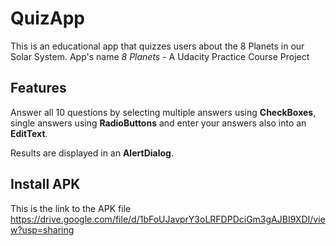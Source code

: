 # QuizApp
This is an educational app that quizzes users about the 8 Planets in our Solar System. App's name *8 Planets* - A Udacity Practice Course Project

## Features
Answer all 10 questions by selecting multiple answers using **CheckBoxes**,
single answers using **RadioButtons** and enter your answers also into an **EditText**.

Results are displayed in an **AlertDialog**.

## Install APK
This is the link to the APK file 
https://drive.google.com/file/d/1bFoUJavprY3oLRFDPDciGm3gAJBI9XDI/view?usp=sharing